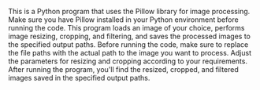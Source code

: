 This is a Python program that uses the Pillow library for image processing. Make sure you have Pillow installed in your Python environment before running the code. This program loads an image of your choice, performs image resizing, cropping, and filtering, and saves the processed images to the specified output paths. Before running the code, make sure to replace the file paths with the actual path to the image you want to process. Adjust the parameters for resizing and cropping according to your requirements. After running the program, you'll find the resized, cropped, and filtered images saved in the specified output paths.